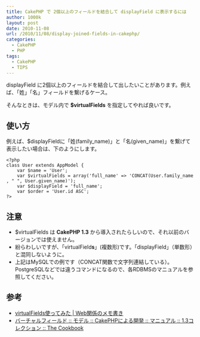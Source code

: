 ```yaml
---
title: CakePHP で 2個以上のフィールドを結合して displayField に表示するには
author: 1000k
layout: post
date: 2010-11-08
url: /2010/11/08/display-joined-fields-in-cakephp/
categories:
  - CakePHP
  - PHP
tags:
  - CakePHP
  - TIPS
---
```

displayField に2個以上のフィールドを結合して出したいことがあります。例えば、「姓」「名」フィールドを繋げるケース。

そんなときは、モデル内で **$virtualFields** を指定してやれば良いです。

## 使い方

例えば、$displayFieldに「姓(family\_name)」と「名(given\_name)」を繋げて表示したい場合は、下のようにします。

```
<?php
class User extends AppModel {
    var $name = 'User';
    var $virtualFields = array('full_name' => 'CONCAT(User.family_name , " ", User.given_name)');
    var $displayField = 'full_name';
    var $order = 'User.id ASC';
?>
```


## 注意

  * $virtualFields は **CakePHP 1.3** から導入されたらしいので、それ以前のバージョンでは使えません。
  * 紛らわしいですが、「virtualField**s**」(複数形)です。「displayField」（単数形）と混同しないように。
  * 上記はMySQLでの例です（CONCAT関数で文字列連結している）。PostgreSQLなどでは違うコマンドになるので、各RDBMSのマニュアルを参照してください。

## 参考

  * [virtualFields使ってみた | Web関係のメモ書き](http://yohrk.hp2.jp/archives/18)
  * [バーチャルフィールド :: モデル :: CakePHPによる開発 :: マニュアル :: 1.3コレクション :: The Cookbook](http://book.cakephp.org/ja/view/1608/Virtual-fields)